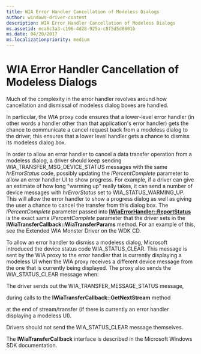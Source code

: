 ```yaml
---
title: WIA Error Handler Cancellation of Modeless Dialogs
author: windows-driver-content
description: WIA Error Handler Cancellation of Modeless Dialogs
ms.assetid: eca6c3a3-c196-4d28-925a-c8f5d5d8601b
ms.date: 04/20/2017
ms.localizationpriority: medium
---
```


# WIA Error Handler Cancellation of Modeless Dialogs


Much of the complexity in the error handler revolves around how cancellation and dismissal of modeless dialog boxes are handled.

In particular, the WIA proxy code ensures that a lower-level error handler (in other words a handler other than that application's error handler) gets the chance to communicate a cancel request back from a modeless dialog to the driver; this ensures that a lower level handler gets a chance to dismiss its modeless dialog box.

In order to allow an error handler to cancel a data transfer operation from a modeless dialog, a driver should keep sending WIA\_TRANSFER\_MSG\_DEVICE\_STATUS messages with the same *hrErrorStatus* code, possibly updating the *lPercentComplete* parameter to allow an error handler UI to show progress. For example, if a driver can give an estimate of how long "warming up" really takes, it can send a number of device messages with *hrErrorStatus* set to WIA\_STATUS\_WARMING\_UP. This will allow the error handler to show a progress dialog as well as giving the user a chance to cancel the transfer from this dialog box. The *lPercentComplete* parameter passed into [**IWiaErrorHandler::ReportStatus**](https://msdn.microsoft.com/library/windows/hardware/ff543909) is the exact same *lPercentComplete* parameter that the driver sets in the **IWiaTransferCallback::WiaTransferParams** method. For an example of this, see the Extended WIA Monster Driver on the WDK CD.

To allow an error handler to dismiss a modeless dialog, Microsoft introduced the device status code WIA\_STATUS\_CLEAR. This message is sent by the WIA proxy to the error handler that is currently displaying a modeless UI when the WIA proxy receives a different device message from the one that is currently being displayed. The proxy also sends the WIA\_STATUS\_CLEAR message when:

The driver sends out the WIA\_TRANSFER\_MESSAGE\_STATUS message,

during calls to the **IWiaTransferCallback::GetNextStream** method

at the end of stream/transfer (if there is currently an error handler displaying a modeless UI).

Drivers should not send the WIA\_STATUS\_CLEAR message themselves.

The **IWiaTransferCallback** interface is described in the Microsoft Windows SDK documentation.

 

 




